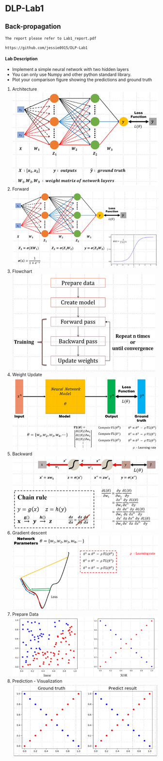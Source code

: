 # DLP-Lab1
## Back-propagation
`The report please refer to Lab1_report.pdf`

`https://github.com/jessie0915/DLP-Lab1`

#### Lab Description
* Implement a simple neural network with two hidden layers
* You can only use Numpy and other python standard library.
* Plot your comparison figure showing the predictions and ground truth

1. Architecture                                              
![Architecture](https://github.com/jessie0915/DLP-Lab1/blob/master/picture/Architecture.png "Architecture")
1. Forward                                                  
![Forward](https://github.com/jessie0915/DLP-Lab1/blob/master/picture/Forward.png "Forward")
1. Flowchart                                            
![Flowchart](https://github.com/jessie0915/DLP-Lab1/blob/master/picture/Flowchart.png "Flowchart")
1. Weight Update                                               
![Weight Update](https://github.com/jessie0915/DLP-Lab1/blob/master/picture/Weight_Update.png "Weight Update")
1. Backward                                                    
![Backward](https://github.com/jessie0915/DLP-Lab1/blob/master/picture/Backward.png "Backward")
1. Gradient descent                                                   
![Gradient descent](https://github.com/jessie0915/DLP-Lab1/blob/master/picture/Gradient_Descent.png "Gradient descent")
1. Prepare Data                                                         
![Prepare Data](https://github.com/jessie0915/DLP-Lab1/blob/master/picture/Prepare_Data.png "Prepare Data")
1. Prediction - Visualization                                            
![Prediction - Visualization](https://github.com/jessie0915/DLP-Lab1/blob/master/picture/Prediction_Visualization.png "Prediction - Visualization")
